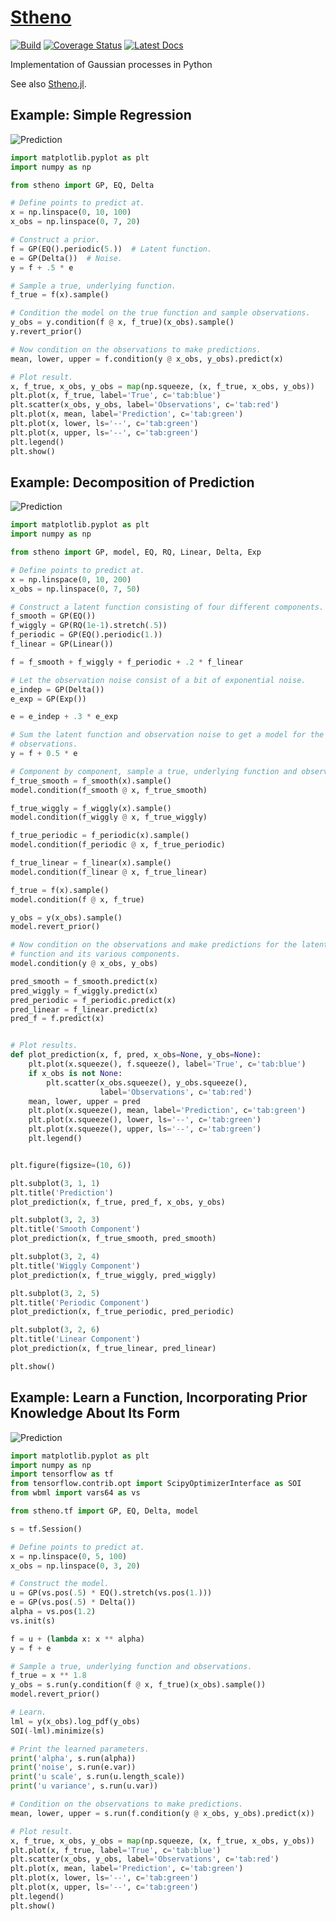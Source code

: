 # [Stheno](https://github.com/wesselb/stheno)

[![Build](https://travis-ci.org/wesselb/stheno.svg?branch=master)](https://travis-ci.org/wesselb/stheno)
[![Coverage Status](https://coveralls.io/repos/github/wesselb/stheno/badge.svg?branch=master)](https://coveralls.io/github/wesselb/stheno?branch=master)
[![Latest Docs](https://img.shields.io/badge/docs-latest-blue.svg)](https://stheno.readthedocs.io/en/latest)

Implementation of Gaussian processes in Python

See also [Stheno.jl](https://github.com/willtebbutt/Stheno.jl).


## Example: Simple Regression

![Prediction](https://raw.githubusercontent.com/wesselb/stheno/master/readme_prediction.png)

```python
import matplotlib.pyplot as plt
import numpy as np

from stheno import GP, EQ, Delta

# Define points to predict at.
x = np.linspace(0, 10, 100)
x_obs = np.linspace(0, 7, 20)

# Construct a prior.
f = GP(EQ().periodic(5.))  # Latent function.
e = GP(Delta())  # Noise.
y = f + .5 * e

# Sample a true, underlying function.
f_true = f(x).sample()

# Condition the model on the true function and sample observations.
y_obs = y.condition(f @ x, f_true)(x_obs).sample()
y.revert_prior()

# Now condition on the observations to make predictions.
mean, lower, upper = f.condition(y @ x_obs, y_obs).predict(x)

# Plot result.
x, f_true, x_obs, y_obs = map(np.squeeze, (x, f_true, x_obs, y_obs))
plt.plot(x, f_true, label='True', c='tab:blue')
plt.scatter(x_obs, y_obs, label='Observations', c='tab:red')
plt.plot(x, mean, label='Prediction', c='tab:green')
plt.plot(x, lower, ls='--', c='tab:green')
plt.plot(x, upper, ls='--', c='tab:green')
plt.legend()
plt.show()
```

## Example: Decomposition of Prediction

![Prediction](https://raw.githubusercontent.com/wesselb/stheno/master/readme_prediction2.png)

```python
import matplotlib.pyplot as plt
import numpy as np

from stheno import GP, model, EQ, RQ, Linear, Delta, Exp

# Define points to predict at.
x = np.linspace(0, 10, 200)
x_obs = np.linspace(0, 7, 50)

# Construct a latent function consisting of four different components.
f_smooth = GP(EQ())
f_wiggly = GP(RQ(1e-1).stretch(.5))
f_periodic = GP(EQ().periodic(1.))
f_linear = GP(Linear())

f = f_smooth + f_wiggly + f_periodic + .2 * f_linear

# Let the observation noise consist of a bit of exponential noise.
e_indep = GP(Delta())
e_exp = GP(Exp())

e = e_indep + .3 * e_exp

# Sum the latent function and observation noise to get a model for the
# observations.
y = f + 0.5 * e

# Component by component, sample a true, underlying function and observations.
f_true_smooth = f_smooth(x).sample()
model.condition(f_smooth @ x, f_true_smooth)

f_true_wiggly = f_wiggly(x).sample()
model.condition(f_wiggly @ x, f_true_wiggly)

f_true_periodic = f_periodic(x).sample()
model.condition(f_periodic @ x, f_true_periodic)

f_true_linear = f_linear(x).sample()
model.condition(f_linear @ x, f_true_linear)

f_true = f(x).sample()
model.condition(f @ x, f_true)

y_obs = y(x_obs).sample()
model.revert_prior()

# Now condition on the observations and make predictions for the latent
# function and its various components.
model.condition(y @ x_obs, y_obs)

pred_smooth = f_smooth.predict(x)
pred_wiggly = f_wiggly.predict(x)
pred_periodic = f_periodic.predict(x)
pred_linear = f_linear.predict(x)
pred_f = f.predict(x)


# Plot results.
def plot_prediction(x, f, pred, x_obs=None, y_obs=None):
    plt.plot(x.squeeze(), f.squeeze(), label='True', c='tab:blue')
    if x_obs is not None:
        plt.scatter(x_obs.squeeze(), y_obs.squeeze(),
                    label='Observations', c='tab:red')
    mean, lower, upper = pred
    plt.plot(x.squeeze(), mean, label='Prediction', c='tab:green')
    plt.plot(x.squeeze(), lower, ls='--', c='tab:green')
    plt.plot(x.squeeze(), upper, ls='--', c='tab:green')
    plt.legend()


plt.figure(figsize=(10, 6))

plt.subplot(3, 1, 1)
plt.title('Prediction')
plot_prediction(x, f_true, pred_f, x_obs, y_obs)

plt.subplot(3, 2, 3)
plt.title('Smooth Component')
plot_prediction(x, f_true_smooth, pred_smooth)

plt.subplot(3, 2, 4)
plt.title('Wiggly Component')
plot_prediction(x, f_true_wiggly, pred_wiggly)

plt.subplot(3, 2, 5)
plt.title('Periodic Component')
plot_prediction(x, f_true_periodic, pred_periodic)

plt.subplot(3, 2, 6)
plt.title('Linear Component')
plot_prediction(x, f_true_linear, pred_linear)

plt.show()
```

## Example: Learn a Function, Incorporating Prior Knowledge About Its Form

![Prediction](https://raw.githubusercontent.com/wesselb/stheno/master/readme_prediction3.png)

```python
import matplotlib.pyplot as plt
import numpy as np
import tensorflow as tf
from tensorflow.contrib.opt import ScipyOptimizerInterface as SOI
from wbml import vars64 as vs

from stheno.tf import GP, EQ, Delta, model

s = tf.Session()

# Define points to predict at.
x = np.linspace(0, 5, 100)
x_obs = np.linspace(0, 3, 20)

# Construct the model.
u = GP(vs.pos(.5) * EQ().stretch(vs.pos(1.)))
e = GP(vs.pos(.5) * Delta())
alpha = vs.pos(1.2)
vs.init(s)

f = u + (lambda x: x ** alpha)
y = f + e

# Sample a true, underlying function and observations.
f_true = x ** 1.8
y_obs = s.run(y.condition(f @ x, f_true)(x_obs).sample())
model.revert_prior()

# Learn.
lml = y(x_obs).log_pdf(y_obs)
SOI(-lml).minimize(s)

# Print the learned parameters.
print('alpha', s.run(alpha))
print('noise', s.run(e.var))
print('u scale', s.run(u.length_scale))
print('u variance', s.run(u.var))

# Condition on the observations to make predictions.
mean, lower, upper = s.run(f.condition(y @ x_obs, y_obs).predict(x))

# Plot result.
x, f_true, x_obs, y_obs = map(np.squeeze, (x, f_true, x_obs, y_obs))
plt.plot(x, f_true, label='True', c='tab:blue')
plt.scatter(x_obs, y_obs, label='Observations', c='tab:red')
plt.plot(x, mean, label='Prediction', c='tab:green')
plt.plot(x, lower, ls='--', c='tab:green')
plt.plot(x, upper, ls='--', c='tab:green')
plt.legend()
plt.show()
```

